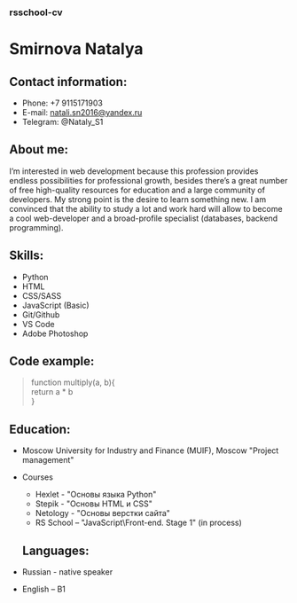 ### rsschool-cv

# Smirnova Natalya

## Contact information:
* Phone: +7 9115171903
* E-mail: natali.sn2016@yandex.ru
* Telegram: @Nataly_S1

## About me:
I’m interested in web development because this profession provides endless possibilities for professional growth, besides there’s a great number of free high-quality resources for education and a large community of developers. 
My strong point is the desire to learn something new. I am convinced that the ability to study a lot and work hard will allow to become a cool web-developer and a broad-profile specialist (databases, backend programming).

## Skills:
* Python
* HTML
* CSS/SASS
* JavaScript (Basic)
* Git/Github
* VS Code
* Adobe Photoshop

## Code example:
> function multiply(a, b){  
 return a * b  
}  

## Education:
* Moscow University for Industry and Finance (MUIF), Moscow
"Project management"
* Courses
  + Hexlet - "Основы языка Python"
  + Stepik - "Основы HTML и CSS"
  + Netology - "Основы верстки сайта"
  + RS School – "JavaScript\Front-end. Stage 1" (in process)

  ## Languages:
* Russian - native speaker
* English – B1
